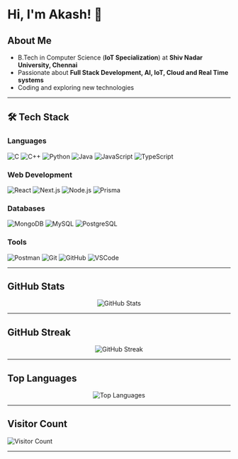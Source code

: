 # Hi, I'm Akash! 👋


## About Me

-  B.Tech in Computer Science (**IoT Specialization**) at **Shiv Nadar University, Chennai**
-  Passionate about **Full Stack Development, AI, IoT, Cloud and Real Time systems**
-  Coding and exploring new technologies

---

## 🛠️ Tech Stack

### Languages
![C](https://img.shields.io/badge/C-00599C?style=flat&logo=c&logoColor=white)
![C++](https://img.shields.io/badge/C++-00599C?style=flat&logo=c%2B%2B&logoColor=white)
![Python](https://img.shields.io/badge/Python-3776AB?style=flat&logo=python&logoColor=white)
![Java](https://img.shields.io/badge/Java-ED8B00?style=flat&logo=java&logoColor=white)
![JavaScript](https://img.shields.io/badge/JavaScript-F7DF1E?style=flat&logo=javascript&logoColor=black)
![TypeScript](https://img.shields.io/badge/TypeScript-3178C6?style=flat&logo=typescript&logoColor=white)

### Web Development
![React](https://img.shields.io/badge/React-20232A?style=flat&logo=react&logoColor=61DAFB)
![Next.js](https://img.shields.io/badge/Next.js-000000?style=flat&logo=next.js&logoColor=white)
![Node.js](https://img.shields.io/badge/Node.js-339933?style=flat&logo=node.js&logoColor=white)
![Prisma](https://img.shields.io/badge/Prisma-2D3748?style=flat&logo=prisma&logoColor=white)

### Databases
![MongoDB](https://img.shields.io/badge/MongoDB-4EA94B?style=flat&logo=mongodb&logoColor=white)
![MySQL](https://img.shields.io/badge/MySQL-4479A1?style=flat&logo=mysql&logoColor=white)
![PostgreSQL](https://img.shields.io/badge/Postgres-4169E1?style=flat&logo=postgresql&logoColor=white)

### Tools
![Postman](https://img.shields.io/badge/Postman-FF6C37?style=flat&logo=postman&logoColor=white)
![Git](https://img.shields.io/badge/Git-F05032?style=flat&logo=git&logoColor=white)
![GitHub](https://img.shields.io/badge/GitHub-181717?style=flat&logo=github&logoColor=white)
![VSCode](https://img.shields.io/badge/VSCode-007ACC?style=flat&logo=visual-studio-code&logoColor=white)

---

## GitHub Stats

<p align="center">
  <img src="https://github-readme-stats.vercel.app/api?username=Akashpg-M&show_icons=true&theme=radical" alt="GitHub Stats" />
</p>

---

## GitHub Streak

<p align="center">
  <img src="https://streak-stats.demolab.com/?user=Akashpg-M&theme=radical" alt="GitHub Streak" />
</p>

---

## Top Languages

<p align="center">
  <img src="https://github-readme-stats.vercel.app/api/top-langs/?username=Akashpg-M&layout=compact&theme=radical" alt="Top Languages" />
</p>

---

## Visitor Count

![Visitor Count](https://komarev.com/ghpvc/?username=Akashpg-M&color=0e75b6)

---

